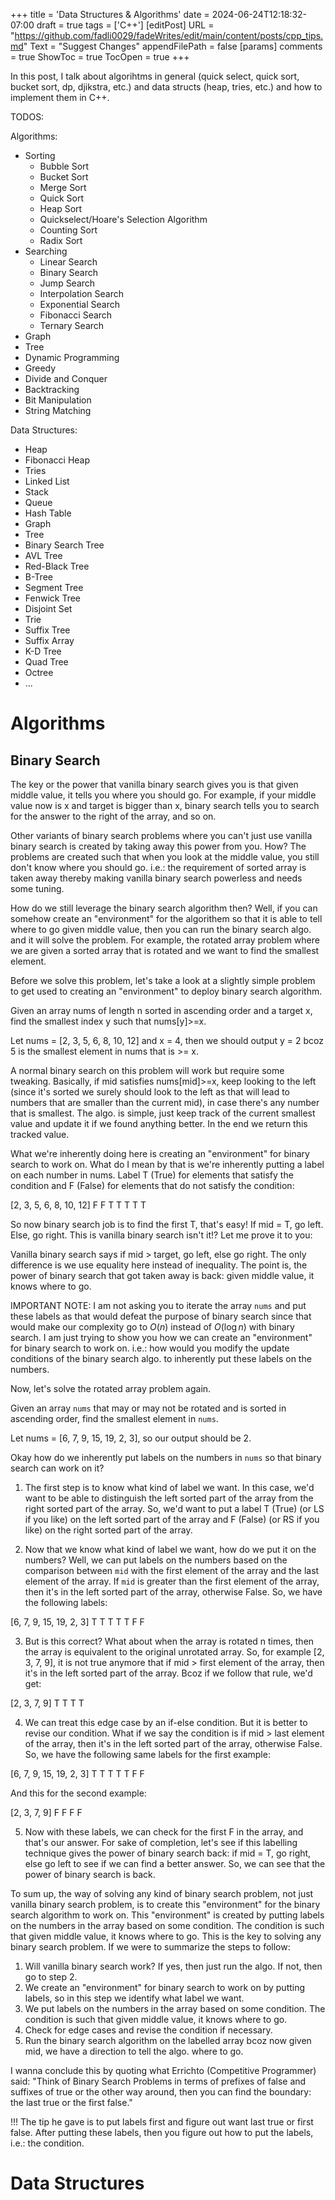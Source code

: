+++
title = 'Data Structures & Algorithms'
date = 2024-06-24T12:18:32-07:00
draft = true
tags = ['C++']
[editPost]
    URL = "https://github.com/fadli0029/fadeWrites/edit/main/content/posts/cpp_tips.md"
    Text = "Suggest Changes"
    appendFilePath = false
[params]
    comments = true
    ShowToc = true
    TocOpen = true
+++

In this post, I talk about algorihtms in general (quick select, quick sort, bucket sort, dp, djikstra, etc.) and data structs (heap, tries, etc.) and how to implement them in C++.

TODOS:

Algorithms:
- Sorting
  - Bubble Sort
  - Bucket Sort
  - Merge Sort
  - Quick Sort
  - Heap Sort
  - Quickselect/Hoare's Selection Algorithm
  - Counting Sort
  - Radix Sort
- Searching
  - Linear Search
  - Binary Search
  - Jump Search
  - Interpolation Search
  - Exponential Search
  - Fibonacci Search
  - Ternary Search
- Graph
- Tree
- Dynamic Programming
- Greedy
- Divide and Conquer
- Backtracking
- Bit Manipulation
- String Matching

Data Structures:
- Heap
- Fibonacci Heap
- Tries
- Linked List
- Stack
- Queue
- Hash Table
- Graph
- Tree
- Binary Search Tree
- AVL Tree
- Red-Black Tree
- B-Tree
- Segment Tree
- Fenwick Tree
- Disjoint Set
- Trie
- Suffix Tree
- Suffix Array
- K-D Tree
- Quad Tree
- Octree
- ...

# Algorithms

## Binary Search
The key or the power that vanilla binary search gives you is that given middle value, it tells you where you should go. For example, if your middle value now is x and target is bigger than x, binary search tells you to search for the answer to the right of the array, and so on.

Other variants of binary search problems where you can't just use vanilla binary search is created by taking away this power from you. How? The problems are created such that when you look at the middle value, you still don't know where you should go. i.e.: the requirement of sorted array is taken away thereby making vanilla binary search powerless and needs some tuning.

How do we still leverage the binary search algorithm then? Well, if you can somehow create an "environment" for the algorithem so that it is able to tell where to go given middle value, then you can run the binary search algo. and it will solve the problem. For example, the rotated array problem where we are given a sorted array that is rotated and we want to find the smallest element.

Before we solve this problem, let's take a look at a slightly simple problem to get used to creating an "environment" to deploy binary search algorithm.

Given an array nums of length n sorted in ascending order and a target x, find the smallest index y such that nums[y]>=x.

Let nums = [2, 3, 5, 6, 8, 10, 12] and x = 4, then we should output y = 2 bcoz 5 is the smallest element in nums that is >= x.

A normal binary search on this problem will work but require some tweaking. Basically, if mid satisfies nums[mid]>=x, keep looking to the left (since it's sorted we surely should look to the left as that will lead to numbers that are smaller than the current mid), in case there's any number that is smallest. The algo. is simple, just keep track of the current smallest value and update it if we found anything better. In the end we return this tracked value.

What we're inherently doing here is creating an "environment" for binary search to work on. What do I mean by that is we're inherently putting a label on each number in nums. Label T (True) for elements that satisfy the condition and F (False) for elements that do not satisfy the condition:

[2, 3, 5, 6, 8, 10, 12]
 F  F  T  T  T  T   T

So now binary search job is to find the first T, that's easy! If mid = T, go left. Else, go right. This is vanilla binary search isn't it!? Let me prove it to you:

Vanilla binary search says if mid > target, go left, else go right. The only difference is we use equality here instead of inequality. The point is, the power of binary search that got taken away is back: given middle value, it knows where to go.

IMPORTANT NOTE: I am not asking you to iterate the array `nums` and put these labels as that would defeat the purpose of binary search since that would make our complexity go to $O(n)$ instead of $O(\log n)$ with binary search. I am just trying to show you how we can create an "environment" for binary search to work on. i.e.: how would you modify the update conditions of the binary search algo. to inherently put these labels on the numbers.

Now, let's solve the rotated array problem again.

Given an array `nums` that may or may not be rotated and is sorted in ascending order, find the smallest element in `nums`.

Let nums = [6, 7, 9, 15, 19, 2, 3], so our output should be 2.

Okay how do we inherently put labels on the numbers in `nums` so that binary search can work on it?

1. The first step is to know what kind of label we want. In this case, we'd want to be able to distinguish the left sorted part of the array from the right sorted part of the array. So, we'd want to put a label T (True) (or LS if you like) on the left sorted part of the array and F (False) (or RS if you like) on the right sorted part of the array.

2. Now that we know what kind of label we want, how do we put it on the numbers? Well, we can put labels on the numbers based on the comparison between `mid` with the first element of the array and the last element of the array. If `mid` is greater than the first element of the array, then it's in the left sorted part of the array, otherwise False. So, we have the following labels:

[6, 7, 9, 15, 19, 2, 3]
 T  T  T   T   T  F  F

3. But is this correct? What about when the array is rotated n times, then the array is equivalent to the original unrotated array. So, for example [2, 3, 7, 9], it is not true anymore that if mid > first element of the array, then it's in the left sorted part of the array. Bcoz if we follow that rule, we'd get:

[2, 3, 7, 9]
 T  T  T  T

4. We can treat this edge case by an if-else condition. But it is better to revise our condition. What if we say the condition is if mid > last element of the array, then it's in the left sorted part of the array, otherwise False. So, we have the following same labels for the first example:

[6, 7, 9, 15, 19, 2, 3]
 T  T  T   T   T  F  F

And this for the second example:

[2, 3, 7, 9]
 F  F  F  F

5. Now with these labels, we can check for the first F in the array, and that's our answer. For sake of completion, let's see if this labelling technique gives the power of binary search back: if mid = T, go right, else go left to see if we can find a better answer. So, we can see that the power of binary search is back.

To sum up, the way of solving any kind of binary search problem, not just vanilla binary search problem, is to create this "environment" for the binary search algorithm to work on. This "environment" is created by putting labels on the numbers in the array based on some condition. The condition is such that given middle value, it knows where to go. This is the key to solving any binary search problem. If we were to summarize the steps to follow:

1. Will vanilla binary search work? If yes, then just run the algo. If not, then go to step 2.
2. We create an "environment" for binary search to work on by putting labels, so in this step we identify what label we want.
3. We put labels on the numbers in the array based on some condition. The condition is such that given middle value, it knows where to go.
3. Check for edge cases and revise the condition if necessary.
4. Run the binary search algorithm on the labelled array bcoz now given mid, we have a direction to tell the algo. where to go.

I wanna conclude this by quoting what Errichto (Competitive Programmer) said: "Think of Binary Search Problems in terms of prefixes of false and suffixes of true or the other way around, then you can find the boundary: the last true or the first false."

!!! The tip he gave is to put labels first and figure out want last true or first false. After putting these labels, then you figure out how to put the labels, i.e.: the condition.





# Data Structures
